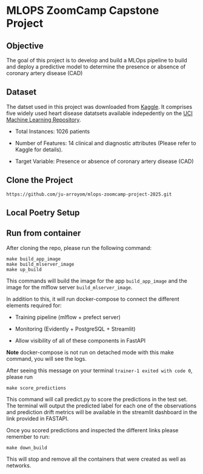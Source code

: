 # MLOPS ZoomCamp Capstone Project

## Objective

The goal of this project is to develop and build a MLOps pipeline to build and deploy a predictive model to determine the presence or absence of coronary artery disease (CAD)

## Dataset

The datset used in this project was downloaded from [Kaggle](https://www.kaggle.com/datasets/iamtanmayshukla/cardiac-arrest-dataset/data). It comprises five widely used heart disease datatsets available indepedently on the [UCI Machine Learning Repository](https://archive.ics.uci.edu/).

- Total Instances: 1026 patients

- Number of Features: 14 clinical and diagnostic attributes (Please refer to Kaggle for details).

- Target Variable: Presence or absence of coronary artery disease (CAD)


## Clone the Project 

```
https://github.com/ju-arroyom/mlops-zoomcamp-project-2025.git

```

## Local Poetry Setup



## Run from container

After cloning the repo, please run the following command:

```
make build_app_image
make build_mlserver_image
make up_build
```

This commands will build the image for the app `build_app_image` and the image for the mlflow server `build_mlserver_image`.

In addition to this, it will run docker-compose to connect the different elements required for:

- Training pipeline  (mlflow + prefect server)

- Monitoring (Evidently + PostgreSQL + Streamlit)

- Allow visibility of all of these components in FastAPI

**Note** docker-compose is not run on detached mode with this make command, you will see the logs.

After seeing this message on your terminal `trainer-1 exited with code 0`, please run 

```
make score_predictions
```

This command will call predict.py to score the predictions in the test set. The terminal will output the predicted label for each one of the observations and prediction drift metrics will be available in the streamlit dashboard in the link provided in FASTAPI.


Once you scored predictions and inspected the different links please remember to run:

```
make down_build
```

This will stop and remove all the containers that were created as well as networks.
